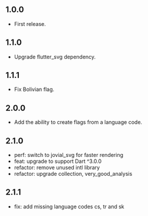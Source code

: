 ## 1.0.0

- First release.

## 1.1.0

- Upgrade flutter_svg dependency.

## 1.1.1

- Fix Bolivian flag.

## 2.0.0

- Add the ability to create flags from a language code.

## 2.1.0

- perf: switch to jovial_svg for faster rendering
- feat: upgrade to support Dart ^3.0.0
- refactor: remove unused intl library
- refactor: upgrade collection, very_good_analysis

## 2.1.1

- fix: add missing language codes cs, tr and sk
